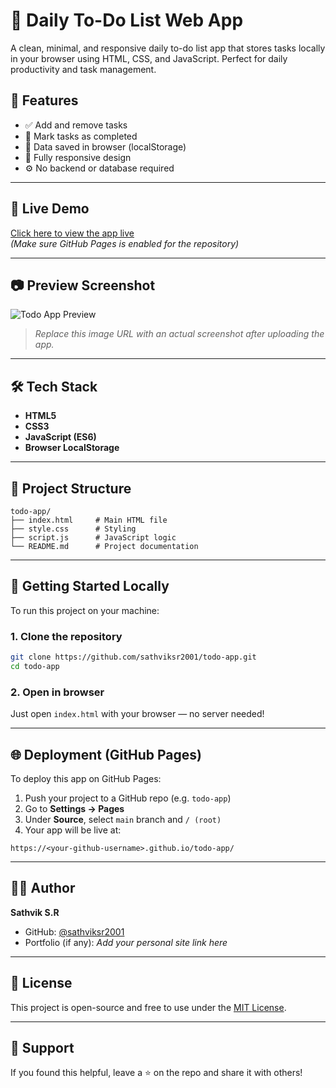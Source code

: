 # 📝 Daily To-Do List Web App

A clean, minimal, and responsive daily to-do list app that stores tasks locally in your browser using HTML, CSS, and JavaScript. Perfect for daily productivity and task management.

## 📌 Features

- ✅ Add and remove tasks
- 🧠 Mark tasks as completed
- 💾 Data saved in browser (localStorage)
- 📱 Fully responsive design
- ⚙️ No backend or database required

---

## 🔗 Live Demo

[Click here to view the app live](https://sathviksr2001.github.io/todo-app/)  
*(Make sure GitHub Pages is enabled for the repository)*

---

## 📷 Preview Screenshot

![Todo App Preview](https://user-images.githubusercontent.com/000000/placeholder-image.png)

> _Replace this image URL with an actual screenshot after uploading the app._

---

## 🛠️ Tech Stack

- **HTML5**
- **CSS3**
- **JavaScript (ES6)**
- **Browser LocalStorage**

---

## 📁 Project Structure

```
todo-app/
├── index.html     # Main HTML file
├── style.css      # Styling
├── script.js      # JavaScript logic
└── README.md      # Project documentation
```

---

## 🚀 Getting Started Locally

To run this project on your machine:

### 1. Clone the repository

```bash
git clone https://github.com/sathviksr2001/todo-app.git
cd todo-app
```

### 2. Open in browser

Just open `index.html` with your browser — no server needed!

---

## 🌐 Deployment (GitHub Pages)

To deploy this app on GitHub Pages:

1. Push your project to a GitHub repo (e.g. `todo-app`)
2. Go to **Settings → Pages**
3. Under **Source**, select `main` branch and `/ (root)`
4. Your app will be live at:

```
https://<your-github-username>.github.io/todo-app/
```

---

## 🧑‍💻 Author

**Sathvik S.R**  
- GitHub: [@sathviksr2001](https://github.com/sathviksr2001)
- Portfolio (if any): _Add your personal site link here_

---

## 📜 License

This project is open-source and free to use under the [MIT License](LICENSE).

---

## 🙌 Support

If you found this helpful, leave a ⭐ on the repo and share it with others!
